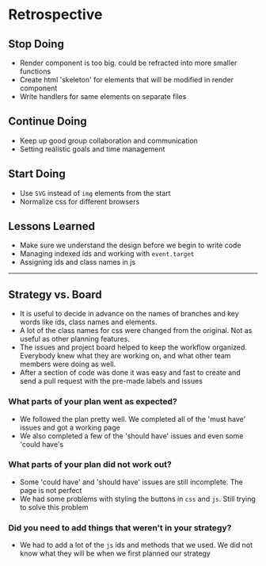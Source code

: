 # Retrospective

## Stop Doing

- Render component is too big. could be refracted into more smaller functions
- Create html 'skeleton' for elements that will be modified in render component
- Write handlers for same elements on separate files

## Continue Doing

- Keep up good group collaboration and communication
- Setting realistic goals and time management

## Start Doing

- Use `SVG` instead of `img` elements from the start
- Normalize css for different browsers

## Lessons Learned

- Make sure we understand the design before we begin to write code
- Managing indexed ids and working with `event.target`
- Assigning ids and class names in js

---

## Strategy vs. Board

- It is useful to decide in advance on the names of branches and key words like ids, class names and elements.
- A lot of the class names for css were changed from the original. Not as useful as other planning features.
- The issues and project board helped to keep the workflow organized. Everybody knew what they are working on, and what other team members were doing as well.
- After a section of code was done it was easy and fast to create and send a pull request with the pre-made labels and issues

### What parts of your plan went as expected?

- We followed the plan pretty well. We completed all of the 'must have' issues and got a working page
- We also completed a few of the 'should have' issues and even some 'could have's

### What parts of your plan did not work out?

- Some 'could have' and 'should have' issues are still incomplete. The page is not perfect
- We had some problems with styling the buttons in `css` and `js`. Still trying to solve this problem

### Did you need to add things that weren't in your strategy?

- We had to add a lot of the `js` ids and methods that we used. We did not know what they will be when we first planned our strategy

